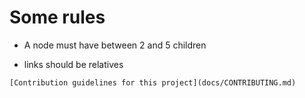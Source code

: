 # Some rules 


- A node must have between 2 and 5 children

- links should be relatives

```
[Contribution guidelines for this project](docs/CONTRIBUTING.md)
```
